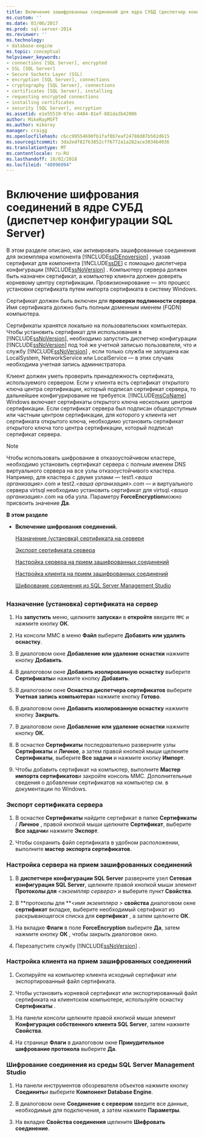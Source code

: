 ```yaml
---
title: Включение зашифрованных соединений для ядра СУБД (диспетчер конфигурации SQL Server) | Документация Майкрософт
ms.custom: ''
ms.date: 03/06/2017
ms.prod: sql-server-2014
ms.reviewer: ''
ms.technology:
- database-engine
ms.topic: conceptual
helpviewer_keywords:
- connections [SQL Server], encrypted
- SSL [SQL Server]
- Secure Sockets Layer (SSL)
- encryption [SQL Server], connections
- cryptography [SQL Server], connections
- certificates [SQL Server], installing
- requesting encrypted connections
- installing certificates
- security [SQL Server], encryption
ms.assetid: e1e55519-97ec-4404-81ef-881da3b42006
author: MikeRayMSFT
ms.author: mikeray
manager: craigg
ms.openlocfilehash: c6cc99554690fb1faf8b7eaf24788d87b502d615
ms.sourcegitcommit: 3da2edf82763852cff6772a1a282ace3034b4936
ms.translationtype: MT
ms.contentlocale: ru-RU
ms.lasthandoff: 10/02/2018
ms.locfileid: "48096894"
---
```

# <a name="enable-encrypted-connections-to-the-database-engine-sql-server-configuration-manager"></a>Включение шифрования соединений в ядре СУБД (диспетчер конфигурации SQL Server)
  В этом разделе описано, как активировать зашифрованные соединения для экземпляра компонента [!INCLUDE[ssDEnoversion](../../includes/ssdenoversion-md.md)] , указав сертификат для компонента [!INCLUDE[ssDE](../../includes/ssde-md.md)] с помощью диспетчера конфигурации [!INCLUDE[ssNoVersion](../../includes/ssnoversion-md.md)] . Компьютеру сервера должен быть назначен сертификат, а компьютер клиента должен доверять корневому центру сертификации. Провизионирование — это процесс установки сертификата путем импорта сертификата в систему Windows.  
  
 Сертификат должен быть включен для **проверки подлинности сервера**. Имя сертификата должно быть полным доменным именем (FQDN) компьютера.  
  
 Сертификаты хранятся локально на пользовательских компьютерах. Чтобы установить сертификат для использования в [!INCLUDE[ssNoVersion](../../includes/ssnoversion-md.md)], необходимо запустить диспетчер конфигурации [!INCLUDE[ssNoVersion](../../includes/ssnoversion-md.md)] под той же учетной записью пользователя, что и службу [!INCLUDE[ssNoVersion](../../includes/ssnoversion-md.md)] , если только служба не запущена как LocalSystem, NetworkService или LocalService — в этих случаях необходима учетная запись администратора.  
  
 Клиент должен уметь проверить принадлежность сертификата, используемого сервером. Если у клиента есть сертификат открытого ключа центра сертификации, который подписал сертификат сервера, то дальнейшее конфигурирование не требуется. [!INCLUDE[msCoName](../../includes/msconame-md.md)] Windows включает сертификаты открытого ключа нескольких центров сертификации. Если сертификат сервера был подписан общедоступным или частным центром сертификации, для которого у клиента нет сертификата открытого ключа, необходимо установить сертификат открытого ключа того центра сертификации, который подписал сертификат сервера.  
  
> [!NOTE]  
>  Чтобы использовать шифрование в отказоустойчивом кластере, необходимо установить сертификат сервера с полным именем DNS виртуального сервера на все узлы отказоустойчивого кластера. Например, для кластера с двумя узлами — test1.*\<ваша организация>*.com и test2.*\<ваша организация>*.com — и виртуального сервера virtsql необходимо установить сертификат для virtsql.*\<ваша организация>*.com на оба узла. Параметру **ForceEncryption**можно присвоить значение **Да**.  
  
 **В этом разделе**  
  
-   **Включение шифрования соединений.**  
  
     [Назначение (установка) сертификата на сервере](#Provision)  
  
     [Экспорт сертификата сервера](#Export)  
  
     [Настройка сервера на прием зашифрованных соединений](#ConfigureServerConnections)  
  
     [Настройка клиента на прием зашифрованных соединений](#ConfigureClientConnections)  
  
     [Шифрование соединения из SQL Server Management Studio](#EncryptConnection)  
  
##  <a name="SSMSProcedure"></a>  
  
###  <a name="Provision"></a> Назначение (установка) сертификата на сервер  
  
1.  На **запустить** меню, щелкните **запуска**и в **откройте** введите `MMC` и нажмите кнопку **ОК**.  
  
2.  На консоли MMC в меню **Файл** выберите **Добавить или удалить оснастку**.  
  
3.  В диалоговом окне **Добавление или удаление оснастки** нажмите кнопку **Добавить**.  
  
4.  В диалоговом окне **Добавить изолированную оснастку** выберите **Сертификаты**и нажмите кнопку **Добавить**.  
  
5.  В диалоговом окне **Оснастка диспетчера сертификатов** выберите **Учетная запись компьютера**и нажмите кнопку **Готово**.  
  
6.  В диалоговом окне **Добавить изолированную оснастку** нажмите кнопку **Закрыть**.  
  
7.  В диалоговом окне **Добавление или удаление оснастки** нажмите кнопку **ОК**.  
  
8.  В оснастке **Сертификаты** последовательно разверните узлы **Сертификаты** и **Личное**, а затем правой кнопкой мыши щелкните **Сертификаты**, выберите **Все задачи** и нажмите кнопку **Импорт**.  
  
9. Чтобы добавить сертификат на компьютер, выполните **Мастер импорта сертификатов**и закройте консоль MMC. Дополнительные сведения о добавлении сертификатов на компьютер см. в документации по Windows.  
  
###  <a name="Export"></a> Экспорт сертификата сервера  
  
1.  В оснастке **Сертификаты** найдите сертификат в папке **Сертификаты** / **Личное** , правой кнопкой мыши щелкните **Сертификат**, выберите **Все задачи**и нажмите **Экспорт**.  
  
2.  Чтобы сохранить файл сертификата в удобном расположении, выполните **мастер экспорта сертификатов**.  
  
###  <a name="ConfigureServerConnections"></a> Настройка сервера на прием зашифрованных соединений  
  
1.  В **диспетчере конфигурации SQL Server** разверните узел **Сетевая конфигурация SQL Server**, щелкните правой кнопкой мыши элемент **Протоколы для** *\<экземпляр сервера>* и выберите пункт **Свойства**.  
  
2.  В **протоколы для ***\<имя экземпляра >* **свойства** диалоговом окне **сертификат** вкладке, выберите необходимый сертификат из раскрывающегося списка для **сертификат** , а затем щелкните **ОК**.  
  
3.  На вкладке **Флаги** в поле **ForceEncryption** выберите **Да**, затем нажмите кнопку **ОК** , чтобы закрыть диалоговое окно.  
  
4.  Перезапустите службу [!INCLUDE[ssNoVersion](../../includes/ssnoversion-md.md)] .  
  
###  <a name="ConfigureClientConnections"></a> Настройка клиента на прием зашифрованных соединений  
  
1.  Скопируйте на компьютер клиента исходный сертификат или экспортированный файл сертификата.  
  
2.  Чтобы установить корневой сертификат или экспортированный файл сертификата на клиентском компьютере, используйте оснастку **Сертификаты** .  
  
3.  На панели консоли щелкните правой кнопкой мыши элемент **Конфигурация собственного клиента SQL Server**, затем нажмите **Свойства**.  
  
4.  На странице **Флаги** в диалоговом окне **Принудительное шифрование протокола** выберите **Да**.  
  
###  <a name="EncryptConnection"></a> Шифрование соединения из среды SQL Server Management Studio  
  
1.  На панели инструментов обозревателя объектов нажмите кнопку **Соединить**и выберите **Компонент Database Engine**.  
  
2.  В диалоговом окне **Соединение с сервером** введите все данные, необходимые для подключения, а затем нажмите **Параметры**.  
  
3.  На вкладке **Свойства соединения** щелкните **Шифровать соединение**.  
  
  
